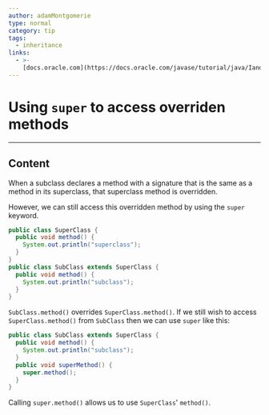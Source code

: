 ```yaml
---
author: adamMontgomerie
type: normal
category: tip
tags:
  - inheritance
links:
  - >-
    [docs.oracle.com](https://docs.oracle.com/javase/tutorial/java/IandI/super.html){website}
---
```


# Using `super` to access overriden methods


---

## Content

When a subclass declares a method with a signature that is the same as a method in its superclass, that superclass method is overridden.

However, we can still access this overridden method by using the `super` keyword.

```java
public class SuperClass {
  public void method() {
    System.out.println("superclass");
  }
}
public class SubClass extends SuperClass {
  public void method() {
    System.out.println("subclass");
  }
}
```

`SubClass.method()` overrides `SuperClass.method()`. If we still wish to access `SuperClass.method()` from `SubClass` then we can use `super` like this:

```java
public class SubClass extends SuperClass {
  public void method() {
    System.out.println("subclass");
  }
  public void superMethod() {
    super.method();  
  }
}
```

Calling `super.method()` allows us to use `SuperClass`' `method()`.
